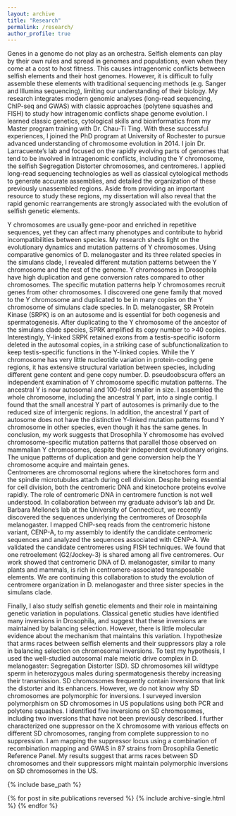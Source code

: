 ```yaml
---
layout: archive
title: "Research"
permalink: /research/
author_profile: true
---
```

Genes in a genome do not play as an orchestra. Selfish elements can play by their own rules and spread in genomes and populations, even when they come at a cost to host fitness. This causes intragenomic conflicts between selfish elements and their host genomes. However, it is difficult to fully assemble these elements with traditional sequencing methods (e.g. Sanger and Illumina sequencing), limiting our understanding of their biology. My research integrates modern genomic analyses (long-read sequencing, ChIP-seq and GWAS) with classic approaches (polytene squashes and FISH) to study how intragenomic conflicts shape genome evolution.
I learned classic genetics, cytological skills and bioinformatics from my Master program training with Dr. Chau-Ti Ting. With these successful experiences, I joined the PhD program at University of Rochester to pursue advanced understanding of chromosome evolution in 2014. I join Dr. Larracuente’s lab and focused on the rapidly evolving parts of genomes that tend to be involved in intragenomic conflicts, including the Y chromosome, the selfish Segregation Distorter chromosomes, and centromeres. I applied long-read sequencing technologies as well as classical cytological methods to generate accurate assemblies, and detailed the organization of these previously unassembled regions. Aside from providing an important resource to study these regions, my dissertation will also reveal that the rapid genomic rearrangements are strongly associated with the evolution of selfish genetic elements.

Y chromosomes are usually gene-poor and enriched in repetitive sequences, yet they can affect many phenotypes and contribute to hybrid incompatibilities between species. My research sheds light on the evolutionary dynamics and mutation patterns of Y chromosomes. Using comparative genomics of D. melanogaster and its three related species in the simulans clade, I revealed different mutation patterns between the Y chromosome and the rest of the genome. Y chromosomes in Drosophila have high duplication and gene conversion rates compared to other chromosomes. The specific mutation patterns help Y chromosomes recruit genes from other chromosomes. I discovered one gene family that moved to the Y chromosome and duplicated to be in many copies on the Y chromosome of simulans clade species. In D. melanogaster, SR Protein Kinase (SRPK) is on an autosome and is essential for both oogenesis and spermatogenesis. After duplicating to the Y chromosome of the ancestor of the simulans clade species, SPRK amplified its copy number to >40 copies. Interestingly, Y-linked SRPK retained exons from a testis-specific isoform deleted in the autosomal copies, in a striking case of subfunctionalization to keep testis-specific functions in the Y-linked copies. While the Y chromosome has very little nucleotide variation in protein-coding gene regions, it has extensive structural variation between species, including different gene content and gene copy number. D. pseudoobscura offers an independent examination of Y chromosome specific mutation patterns. The ancestral Y is now autosomal and 100-fold smaller in size. I assembled the whole chromosome, including the ancestral Y part, into a single contig. I found that the small ancestral Y part of autosomes is primarily due to the reduced size of intergenic regions. In addition, the ancestral Y part of autosome does not have the distinctive Y-linked mutation patterns found Y chromosome in other species, even though it has the same genes. In conclusion, my work suggests that Drosophila Y chromosome has evolved chromosome-specific mutation patterns that parallel those observed on mammalian Y chromosomes, despite their independent evolutionary origins. The unique patterns of duplication and gene conversion help the Y chromosome acquire and maintain genes.  
Centromeres are chromosomal regions where the kinetochores form and the spindle microtubules attach during cell division. Despite being essential for cell division, both the centromeric DNA and kinetochore proteins evolve rapidly. The role of centromeric DNA in centromere function is not well understood. In collaboration between my graduate advisor’s lab and Dr. Barbara Mellone’s lab at the University of Connecticut, we recently discovered the sequences underlying the centromeres of Drosophila melanogaster. I mapped ChIP-seq reads from the centromeric histone variant, CENP-A, to my assembly to identify the candidate centromeric sequences and analyzed the sequences associated with CENP-A. We validated the candidate centromeres using FISH techniques. We found that one retroelement (G2/Jockey-3) is shared among all five centromeres. Our work showed that centromeric DNA of D. melanogaster, similar to many plants and mammals, is rich in centromere-associated transposable elements. We are continuing this collaboration to study the evolution of centromere organization in D. melanogaster and three sister species in the simulans clade.

Finally, I also study selfish genetic elements and their role in maintaining genetic variation in populations. Classical genetic studies have identified many inversions in Drosophila, and suggest that these inversions are maintained by balancing selection. However, there is little molecular evidence about the mechanism that maintains this variation. I hypothesize that arms races between selfish elements and their suppressors play a role in balancing selection on chromosomal inversions. To test my hypothesis, I used the well-studied autosomal male meiotic drive complex in D. melanogaster: Segregation Distorter (SD). SD chromosomes kill wildtype sperm in heterozygous males during spermatogenesis thereby increasing their transmission. SD chromosomes frequently contain inversions that link the distorter and its enhancers. However, we do not know why SD chromosomes are polymorphic for inversions. I surveyed inversion polymorphism on SD chromosomes in US populations using both PCR and polytene squashes. I identified five inversions on SD chromosomes, including two inversions that have not been previously described. I further characterized one suppressor on the X chromosome with various effects on different SD chromosomes, ranging from complete suppression to no suppression. I am mapping the suppressor locus using a combination of recombination mapping and GWAS in 87 strains from Drosophila Genetic Reference Panel. My results suggest that arms races between SD chromosomes and their suppressors might maintain polymorphic inversions on SD chromosomes in the US.

{% include base_path %}

{% for post in site.publications reversed %}
  {% include archive-single.html %}
{% endfor %}

